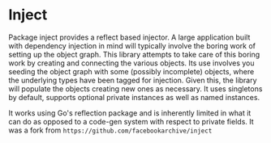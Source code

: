 # Inject

Package inject provides a reflect based injector. A large application built with dependency injection in mind will typically involve the boring work of setting up the object graph. This library attempts to take care of this boring work by creating and connecting the various objects. Its use involves you seeding the object graph with some (possibly incomplete) objects, where the underlying types have been tagged for injection. Given this, the library will populate the objects creating new ones as necessary. It uses singletons by default, supports optional private instances as well as named instances.

It works using Go's reflection package and is inherently limited in what it can do as opposed to a code-gen system with respect to private fields. It was a fork from `https://github.com/facebookarchive/inject`
